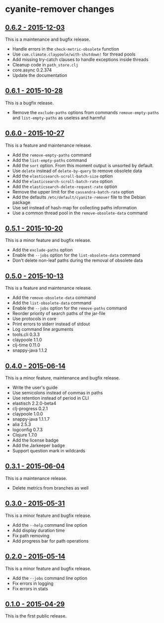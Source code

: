 # cyanite-remover changes

## [0.6.2 - 2015-12-03](https://github.com/cybem/cyanite-remover/releases/tag/0.6.2)

This is a maintenance and bugfix release.

* Handle errors in the `check-metric-obsolete` function
* Use `com.climate.claypoole/with-shutdown!` for thread pools
* Add missing try-catch clauses to handle exceptions inside threads
* Cleanup code in `path_store.clj`
* core.async 0.2.374
* Update the documentation

## [0.6.1 - 2015-10-28](https://github.com/cybem/cyanite-remover/releases/tag/0.6.1)

This is a bugfix release.

* Remove the `exclude-paths` options from commands `remove-empty-paths` and
`list-empty-paths` as useless and harmful

## [0.6.0 - 2015-10-27](https://github.com/cybem/cyanite-remover/releases/tag/0.6.0)

This is a feature and maintenance release.

* Add the `remove-empty-paths` command
* Add the `list-empty-paths` command
* Add the `sort` option. From this moment output is unsorted by default.
* Use `delete` instead of `delete-by-query` to remove obsolete data
* Add the `elasticsearch-scroll-batch-size` option
* Add the `elasticsearch-scroll-batch-rate` option
* Add the `elasticsearch-delete-request-rate` option
* Remove the upper limit for the `cassandra-batch-rate` option
* Add the defaults `/etc/default/cyanite-remover` file to the Debian package
* Use set instead of hash-map for collecting paths information
* Use a common thread pool in the `remove-obsolete-data` command

## [0.5.1 - 2015-10-20](https://github.com/cybem/cyanite-remover/releases/tag/0.5.1)

This is a minor feature and bugfix release.

* Add the `exclude-paths` option
* Enable the `--jobs` option for the `list-obsolete-data` command
* Don't delete non-leaf paths during the removal of obsolete data

## [0.5.0 - 2015-10-13](https://github.com/cybem/cyanite-remover/releases/tag/0.5.0)

This is a feature and maintenance release.

* Add the `remove-obsolete-data` command
* Add the `list-obsolete-data` command
* Enable the `--jobs` option for the `remove-paths` command
* Reorder priority of search paths of the jar-file
* Use protocols in core
* Print errors to stderr instead of stdout
* Log command line arguments
* tools.cli 0.3.3
* claypoole 1.1.0
* clj-time 0.11.0
* snappy-java 1.1.2

## [0.4.0 - 2015-06-14](https://github.com/cybem/cyanite-remover/releases/tag/0.4.0)

This is a minor feature, maintenance and bugfix release.

* Write the user's guide
* Use semicolons instead of commas in paths
* Use retention instead of period in CLI
* elastisch 2.2.0-beta4
* clj-progress 0.2.1
* claypoole 1.0.0
* snappy-java 1.1.1.7
* alia 2.5.3
* logconfig 0.7.3
* Clojure 1.7.0
* Add the license badge
* Add the Jarkeeper badge
* Support question mark in wildcards

## [0.3.1 - 2015-06-04](https://github.com/cybem/cyanite-remover/releases/tag/0.3.1)

This is a maintenance release.

* Delete metrics from branches as well

## [0.3.0 - 2015-05-31](https://github.com/cybem/cyanite-remover/releases/tag/0.3.0)

This is a minor feature and bugfix release.

* Add the `--help` command line option
* Add display duration time
* Fix path removing
* Add progress bar for path operations

## [0.2.0 - 2015-05-14](https://github.com/cybem/cyanite-remover/releases/tag/0.2.0)

This is a minor feature and bugfix release.

* Add the `--jobs` command line option
* Fix errors in logging
* Fix errors in stats

## [0.1.0 - 2015-04-29](https://github.com/cybem/cyanite-remover/releases/tag/0.1.2)

This is the first public release.
